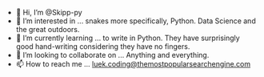 - 👋 Hi, I’m @Skipp-py
- 👀 I’m interested in ... snakes more specifically, Python. Data Science and the great outdoors.
- 🌱 I’m currently learning ... to write in Python. They have surprisingly good hand-writing considering they have no fingers.
- 💞️ I’m looking to collaborate on ... Anything and everything.
- 📫 How to reach me ... luek.coding@themostpopularsearchengine.com

<!---
Skipp-py/Skipp-py is a ✨ special ✨ repository because its `README.md` (this file) appears on your GitHub profile.
You can click the Preview link to take a look at your changes.
--->
